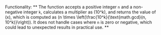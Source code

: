 Functionality: ** The function accepts a positive integer `n` and a non-negative integer `k`, calculates a multiplier as \(10^k\), and returns the value of \(x\), which is computed as \(n \times \left(\frac{10^k}{\text{math.gcd}(n, 10^k)}\right)\). It does not handle cases where `n` is zero or negative, which could lead to unexpected results in practical use. **